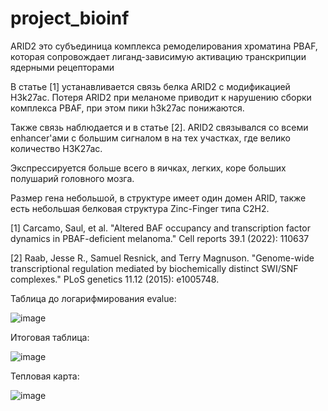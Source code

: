 # project_bioinf
ARID2 это субъединица комплекса ремоделирования хроматина PBAF, которая сопровождает лиганд-зависимую активацию транскрипции ядерными рецепторами

В статье [1] устанавливается связь белка ARID2 с модификацией H3k27ac. Потеря ARID2 при меланоме приводит к нарушению сборки комплекса PBAF, при этом пики h3k27ac понижаются. 

Также связь наблюдается и в статье [2]. ARID2 связывался со всеми enhancer'ами с большим сигналом в на тех участках, где велико количество 
H3K27ac.

Экспрессируется больше всего в яичках, легких, коре больших полушарий головного мозга.

Размер гена небольшой, в структуре имеет один домен ARID, также есть небольшая белковая структура Zinc-Finger типа C2H2.

[1] Carcamo, Saul, et al. "Altered BAF occupancy and transcription factor dynamics in PBAF-deficient melanoma." Cell reports 39.1 (2022): 110637

[2] Raab, Jesse R., Samuel Resnick, and Terry Magnuson. "Genome-wide transcriptional regulation mediated by biochemically distinct SWI/SNF complexes." PLoS genetics 11.12 (2015): e1005748.

Таблица до логарифмирования evalue:

![image](https://github.com/petrpivovarov/project_bioinf/assets/115037034/c755cd6e-72ca-4a0d-8d2a-42e4bcc6af44)

Итоговая таблица:

![image](https://github.com/petrpivovarov/project_bioinf/assets/115037034/26f00bc1-eb45-4c04-a197-a34610b2b65e)

Тепловая карта:

![image](https://github.com/petrpivovarov/project_bioinf/assets/115037034/c78ee83f-fb5e-4432-ace9-4d4709d73700)
